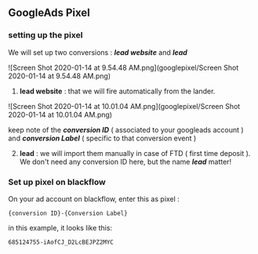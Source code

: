 ## GoogleAds Pixel

### setting up the pixel

We will set up two conversions : ***lead website*** and ***lead***

![Screen Shot 2020-01-14 at 9.54.48 AM.png](googlepixel/Screen Shot 2020-01-14 at 9.54.48 AM.png)

1. **lead website** : that we will fire automatically from the lander.

![Screen Shot 2020-01-14 at 10.01.04 AM.png](googlepixel/Screen Shot 2020-01-14 at 10.01.04 AM.png)

keep note of the ***conversion ID*** ( associated to your googleads account ) and ***conversion Label*** ( specific to that conversion event )

2. **lead** : we will import them manually in case of FTD ( first time deposit ). We don't need any conversion ID here, but the name ***lead*** matter!

### Set up pixel on blackflow

On your ad account on blackflow, enter this as pixel : 

`{conversion ID}-{Conversion Label}`

in this example, it looks like this: 

`685124755-iAofCJ_D2LcBEJPZ2MYC`
